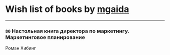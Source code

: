 # Wish list of books by [mgaida](http://vk.com/id2947248)
---

### `80` Настольная книга директора по маркетингу. Маркетинговое планирование
Роман Хибинг

